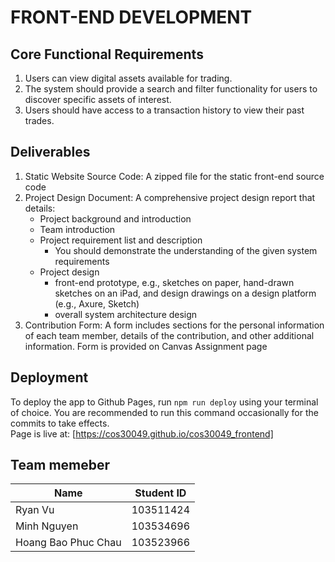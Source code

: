 # FRONT-END DEVELOPMENT 

## Core Functional Requirements

1. Users can view digital assets available for trading.
2. The system should provide a search and filter functionality for users to discover specific assets of interest.
3. Users should have access to a transaction history to view their past trades.

## Deliverables
1. Static Website Source Code: A zipped file for the static front-end source code
2. Project Design Document: A comprehensive project design report that details:
    - Project background and introduction
    - Team introduction
    - Project requirement list and description
         - You should demonstrate the understanding of the given system requirements
    - Project design
         - front-end prototype, e.g., sketches on paper, hand-drawn sketches on an iPad, and design drawings on a design platform (e.g., Axure, Sketch)
         - overall system architecture design
3. Contribution Form: A form includes sections for the personal information of each team member, details of the contribution, and other additional information. Form is provided on Canvas Assignment page

## Deployment
To deploy the app to Github Pages, run `npm run deploy` using your terminal of choice. You are recommended to run this command occasionally for the commits to take effects.  
Page is live at: [https://cos30049.github.io/cos30049_frontend]

## Team memeber
| Name | Student ID |
| ---- | ---------- |
| Ryan Vu | 103511424 |
| Minh Nguyen | 103534696 |
| Hoang Bao Phuc Chau | 103523966 |

